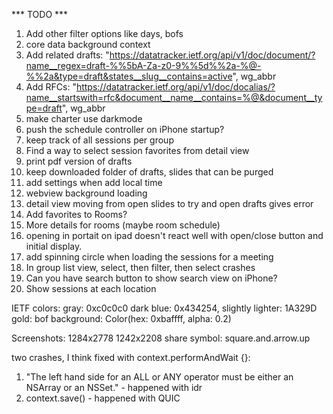 *** TODO ***

1. Add other filter options like days, bofs
2. core data background context
3. Add related drafts: "https://datatracker.ietf.org/api/v1/doc/document/?name__regex=draft-%%5bA-Za-z0-9%%5d%%2a-%@-%%2a&type=draft&states__slug__contains=active", wg_abbr
4. Add RFCs: "https://datatracker.ietf.org/api/v1/doc/docalias/?name__startswith=rfc&document__name__contains=%@&document__type=draft", wg_abbr
5. make charter use darkmode
6. push the schedule controller on iPhone startup?
7. keep track of all sessions per group
8. Find a way to select session favorites from detail view
9. print pdf version of drafts
10. keep downloaded folder of drafts, slides that can be purged
11. add settings when add local time
12. webview background loading
13. detail view moving from open slides to try and open drafts gives error
14. Add favorites to Rooms?
15. More details for rooms (maybe room schedule)
16. opening in portait on ipad doesn't react well with open/close button and initial display.
17. add spinning circle when loading the sessions for a meeting
18. In group list view, select, then filter, then select crashes
19. Can you have search button to show search view on iPhone?
20. Show sessions at each location

IETF colors:
	gray: 0xc0c0c0
	dark blue: 0x434254, slightly lighter: 1A329D
	gold: 
	bof background: Color(hex: 0xbaffff, alpha: 0.2)

Screenshots:
	1284x2778
	1242x2208
share symbol: square.and.arrow.up

two crashes, I think fixed with context.performAndWait {}:
1. "The left hand side for an ALL or ANY operator must be either an NSArray or an NSSet." - happened with idr
2. context.save() - happened with QUIC
